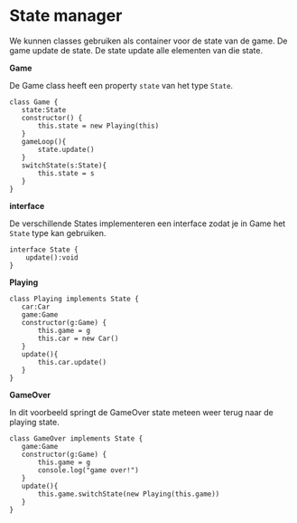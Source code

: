 # State manager

We kunnen classes gebruiken als container voor de state van de game. De game update de state. De state update alle elementen van die state.

**Game**

De Game class heeft een property `state` van het type `State`. 
```
class Game {
   state:State
   constructor() {
       this.state = new Playing(this)
   }
   gameLoop(){
       state.update()
   }
   switchState(s:State){
       this.state = s
   }
}
```

**interface**

De verschillende States implementeren een interface zodat je in Game het `State` type kan gebruiken.
```
interface State {
    update():void
}
```

**Playing**
```
class Playing implements State {
   car:Car
   game:Game
   constructor(g:Game) {
       this.game = g
       this.car = new Car()
   }
   update(){
       this.car.update()
   }
}
```

**GameOver**

In dit voorbeeld springt de GameOver state meteen weer terug naar de playing state.
```
class GameOver implements State {
   game:Game
   constructor(g:Game) {
       this.game = g
       console.log("game over!")
   }
   update(){
       this.game.switchState(new Playing(this.game))
   }
}
```


